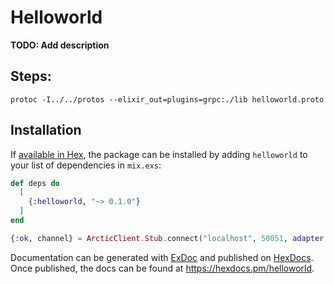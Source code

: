# Helloworld

**TODO: Add description**

## Steps:

```
protoc -I../../protos --elixir_out=plugins=grpc:./lib helloworld.proto
```
## Installation

If [available in Hex](https://hex.pm/docs/publish), the package can be installed
by adding `helloworld` to your list of dependencies in `mix.exs`:

```elixir
def deps do
  [
    {:helloworld, "~> 0.1.0"}
  ]
end

{:ok, channel} = ArcticClient.Stub.connect("localhost", 50051, adapter: ArcticClientMintAdapter); Helloworld.Greeter.Stub.say_hello(channel, Helloworld.HelloRequest.new(name: "Hello"))
```

Documentation can be generated with [ExDoc](https://github.com/elixir-lang/ex_doc)
and published on [HexDocs](https://hexdocs.pm). Once published, the docs can
be found at <https://hexdocs.pm/helloworld>.

